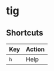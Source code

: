# tig

## Shortcuts

| Key          | Action        |
|--------------| ------------- |
| <kbd>h</kbd> | Help          |
